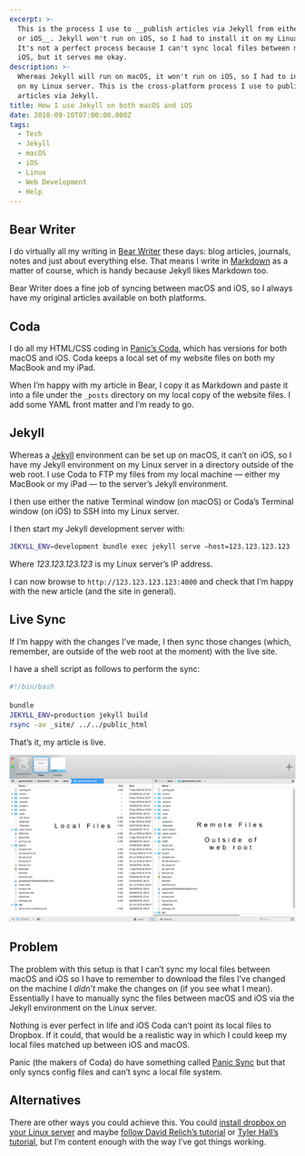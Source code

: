 ```yaml
---
excerpt: >-
  This is the process I use to __publish articles via Jekyll from either macOS
  or iOS__. Jekyll won't run on iOS, so I had to install it on my Linux server.
  It's not a perfect process because I can't sync local files between macOS and
  iOS, but it serves me okay.
description: >-
  Whereas Jekyll will run on macOS, it won't run on iOS, so I had to install it
  on my Linux server. This is the cross-platform process I use to publish
  articles via Jekyll.
title: How I use Jekyll on both macOS and iOS
date: 2018-09-10T07:00:00.000Z
tags:
  - Tech
  - Jekyll
  - macOS
  - iOS
  - Linux
  - Web Development
  - Help
---
```

[//]: # (@simpleimg | /assets/images/posts/2018/09/2018-09-10-jekyll-macos-ios-2.png | alt=Jekyll on iOS. | class=s33 left|@itemprop=image )
## Bear Writer
I do virtually all my writing in [Bear Writer](https://bear.app) these days: blog articles, journals, notes and just about everything else. That means I write in [Markdown](https://daringfireball.net/projects/markdown/syntax) as a matter of course, which is handy because Jekyll likes Markdown too.

Bear Writer does a fine job of syncing between macOS and iOS, so I always have my original articles available on both platforms.

## Coda
I do all my HTML/CSS coding in [Panic’s Coda](https://panic.com/coda/), which has versions for both macOS and iOS. Coda keeps a local set of my website files on both my MacBook and my iPad.

When I’m happy with my article in Bear, I copy it as Markdown and paste it into a file under the `_posts` directory on my local copy of the website files. I add some YAML front matter and I’m ready to go.

## Jekyll
Whereas a [Jekyll](https://jekyllrb.com) environment can be set up on macOS, it can’t on iOS, so I have my Jekyll environment on my Linux server in a directory outside of the web root. I use Coda to FTP my files from my local machine — either my MacBook or my iPad — to the server’s Jekyll environment.

I then use either the native Terminal window (on macOS) or Coda’s Terminal window (on iOS) to SSH into my Linux server.

I then start my Jekyll development server with:

```bash
JEKYLL_ENV=development bundle exec jekyll serve —host=123.123.123.123
```

Where _123.123.123.123_ is my Linux server’s IP address.

I can now browse to `http://123.123.123.123:4000` and check that I’m happy with the new article (and the site in general).

## Live Sync
If I’m happy with the changes I’ve made, I then sync those changes (which, remember, are outside of the web root at the moment) with the live site.

I have a shell script as follows to perform the sync:

```bash
#!/bin/bash

bundle
JEKYLL_ENV=production jekyll build
rsync -av _site/ ../../public_html
```

That’s it, my article is live.

![Jekyll on iOS.](/assets/images/posts/2018/09/2018-09-10-jekyll-macos-ios-1.jpg "caption=Local files are copied to a directory outside the web root.|title=Local files are copied to a directory outside the web root.|@itemprop=image")

## Problem
The problem with this setup is that I can’t sync my local files between macOS and iOS so I have to remember to download the files I’ve changed on the machine I _didn’t_ make the changes on (if you see what I mean). Essentially I have to manually sync the files between macOS and iOS via the Jekyll environment on the Linux server.

Nothing is ever perfect in life and iOS Coda can’t point its local files to Dropbox. If it could, that would be a realistic way in which I could keep my local files matched up between iOS and macOS.

Panic (the makers of Coda) do have something called [Panic Sync](https://panic.com/sync/) but that only syncs config files and can’t sync a local file system.

## Alternatives
There are other ways you could achieve this. You could [install dropbox on your Linux server](https://www.dropbox.com/install-linux) and maybe [follow David Relich’s tutorial](https://www.davidrelich.com/2018/01/24/installing-jekyll-with-dropbox/) or [Tyler Hall’s tutorial](https://tyler.io/publishing-your-blog-with-dropbox-and-jekyll/), but I’m content enough with the way I’ve got things working.


